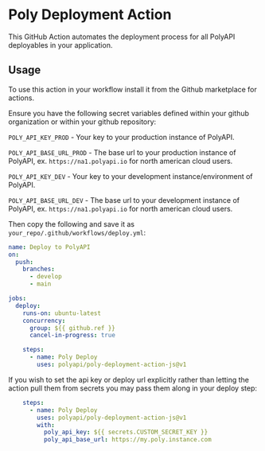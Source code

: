 # Poly Deployment Action

This GitHub Action automates the deployment process for all PolyAPI deployables in your application.

## Usage

To use this action in your workflow install it from the Github marketplace for actions.

Ensure you have the following secret variables defined within your github organization or within your github repository:

`POLY_API_KEY_PROD` - Your key to your production instance of PolyAPI.

`POLY_API_BASE_URL_PROD` - The base url to your production instance of PolyAPI, ex. `https://na1.polyapi.io` for north american cloud users.

`POLY_API_KEY_DEV` - Your key to your development instance/environment of PolyAPI.

`POLY_API_BASE_URL_DEV` - The base url to your development instance of PolyAPI, ex. `https://na1.polyapi.io` for north american cloud users.

Then copy the following and save it as `your_repo/.github/workflows/deploy.yml`:

```yaml
name: Deploy to PolyAPI
on:
  push:
    branches:
      - develop
      - main

jobs:
  deploy:
    runs-on: ubuntu-latest
    concurrency:
      group: ${{ github.ref }}
      cancel-in-progress: true

    steps:
      - name: Poly Deploy
        uses: polyapi/poly-deployment-action-js@v1
```

If you wish to set the api key or deploy url explicitly rather than letting the action pull them from secrets you may pass them along in your deploy step:

```yaml
    steps:
      - name: Poly Deploy
        uses: polyapi/poly-deployment-action-js@v1
        with:
          poly_api_key: ${{ secrets.CUSTOM_SECRET_KEY }}
          poly_api_base_url: https://my.poly.instance.com
```